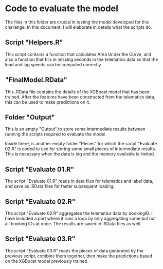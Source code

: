 # Code to evaluate the model

The files in this folder are crucial in testing the model developed for this challenge. In this document, I will elaborate in details what the scripts do.

## Script "Helpers.R"

This script contains a function that calculates Area Under the Curve, and also a function that fills in missing seconds in the telematics data so that the lead and lag speeds can be computed correctly.

## "FinalModel.RData"

This .RData file contains the details of the XGBoost model that has been trained. After the features have been constructed from the telematics data, this can be used to make predictions on it.

## Folder "Output"

This is an empty "Output" to store some intermediate results between running the scripts required to evaluate the model.

Inside there, is another empty folder "Pieces" for which the script "Evaluate 02.R" is coded to use for storing some small pieces of intermediate results. This is necessary when the data is big and the memory available is limited.

## Script "Evaluate 01.R"

The script "Evaluate 01.R" reads in data files for telematics and label data, and save as .RData files for faster subsequent loading.

## Script "Evaluate 02.R"

The script "Evaluate 02.R" aggregates the telematics data by bookingID. I have included a part where it runs a loop by only aggregating some but not all booking IDs at once. The results are saved in .RData files as well.

## Script "Evaluate 03.R"

The script "Evaluate 03.R" reads the pieces of data generated by the previous script, combine them together, then make the predictions based on the XGBoost model previously trained.

